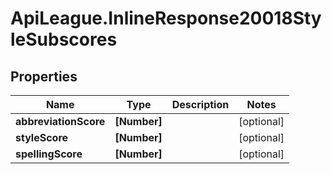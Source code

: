 # ApiLeague.InlineResponse20018StyleSubscores

## Properties

Name | Type | Description | Notes
------------ | ------------- | ------------- | -------------
**abbreviationScore** | **[Number]** |  | [optional] 
**styleScore** | **[Number]** |  | [optional] 
**spellingScore** | **[Number]** |  | [optional] 


